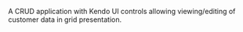 A CRUD application with Kendo UI controls allowing viewing/editing of customer data in grid presentation.

